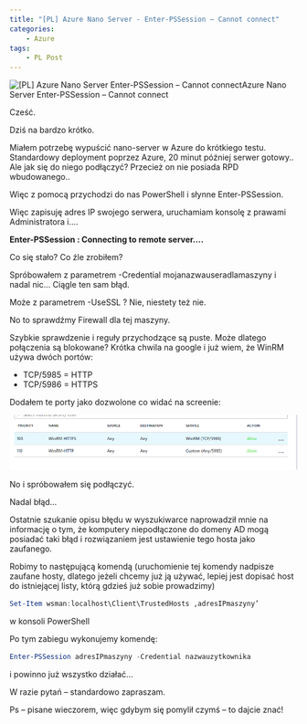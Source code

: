 ```yaml
---
title: "[PL] Azure Nano Server - Enter-PSSession – Cannot connect"
categories:
    - Azure
tags:
    - PL Post
---
```

![[PL] Azure Nano Server Enter-PSSession – Cannot connect](/assets/images/posts/azure-nano-server-enter-pssession-cannot-connect/top.png)Azure Nano Server Enter-PSSession – Cannot connect

Cześć.

Dziś na bardzo krótko.

Miałem potrzebę wypuścić nano-server w Azure do krótkiego testu. Standardowy deployment poprzez Azure, 20 minut później serwer gotowy.. Ale jak się do niego podłączyć? Przecież on nie posiada RPD wbudowanego..

Więc z pomocą przychodzi do nas PowerShell i słynne Enter-PSSession.

Więc zapisuję adres IP swojego serwera, uruchamiam konsolę z prawami Administratora i….

**Enter-PSSession : Connecting to remote server….**

Co się stało? Co źle zrobiłem?

Spróbowałem z parametrem -Credential mojanazwauseradlamaszyny i nadal nic… Ciągle ten sam błąd.

Może z parametrem -UseSSL ? Nie, niestety też nie.

No to sprawdźmy Firewall dla tej maszyny.

Szybkie sprawdzenie i reguły przychodzące są puste. Może dlatego połączenia są blokowane? Krótka chwila na google i już wiem, że WinRM używa dwóch portów:

* TCP/5985 = HTTP
* TCP/5986 = HTTPS

Dodałem te porty jako dozwolone co widać na screenie:

![[PL] Azure Nano Server Enter-PSSession – Cannot connect](/assets/images/posts/azure-nano-server-enter-pssession-cannot-connect/01.png)

No i spróbowałem się podłączyć.

Nadal błąd…

Ostatnie szukanie opisu błędu w wyszukiwarce naprowadził mnie na informację o tym, że komputery niepodłączone do domeny AD mogą posiadać taki błąd i rozwiązaniem jest ustawienie tego hosta jako zaufanego.

Robimy to następującą komendą (uruchomienie tej komendy nadpisze zaufane hosty, dlatego jeżeli chcemy już ją używać, lepiej jest dopisać host do istniejącej listy, którą gdzieś już sobie prowadzimy)

```powershell
Set-Item wsman:localhost\Client\TrustedHosts ‚adresIPmaszyny’
```

 w konsoli PowerShell

Po tym zabiegu wykonujemy komendę:

```powershell
Enter-PSSession adresIPmaszyny -Credential nazwauzytkownika
```

i powinno już wszystko działać…

W razie pytań – standardowo zapraszam.

Ps – pisane wieczorem, więc gdybym się pomylił  czymś – to dajcie znać!
